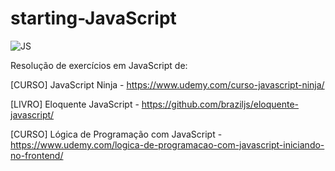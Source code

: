 # starting-JavaScript

![JS](https://dkrn4sk0rn31v.cloudfront.net/2018/03/01133925/javascript.png)

Resolução de exercícios em JavaScript de:

[CURSO] JavaScript Ninja - https://www.udemy.com/curso-javascript-ninja/

[LIVRO] Eloquente JavaScript - https://github.com/braziljs/eloquente-javascript/

[CURSO] Lógica de Programação com JavaScript - https://www.udemy.com/logica-de-programacao-com-javascript-iniciando-no-frontend/
